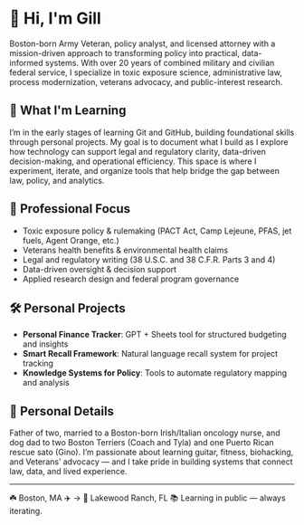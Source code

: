 # 👋 Hi, I'm Gill

Boston-born Army Veteran, policy analyst, and licensed attorney with a mission-driven approach to transforming policy into practical, data-informed systems. With over 20 years of combined military and civilian federal service, I specialize in toxic exposure science, administrative law, process modernization, veterans advocacy, and public-interest research.

## 🧠 What I'm Learning
I’m in the early stages of learning Git and GitHub, building foundational skills through personal projects. My goal is to document what I build as I explore how technology can support legal and regulatory clarity, data-driven decision-making, and operational efficiency. This space is where I experiment, iterate, and organize tools that help bridge the gap between law, policy, and analytics.

## 💼 Professional Focus
- Toxic exposure policy & rulemaking (PACT Act, Camp Lejeune, PFAS, jet fuels, Agent Orange, etc.)
- Veterans health benefits & environmental health claims
- Legal and regulatory writing (38 U.S.C. and 38 C.F.R. Parts 3 and 4)
- Data-driven oversight & decision support
- Applied research design and federal program governance

## 🛠️ Personal Projects
- **Personal Finance Tracker**: GPT + Sheets tool for structured budgeting and insights
- **Smart Recall Framework**: Natural language recall system for project tracking
- **Knowledge Systems for Policy**: Tools to automate regulatory mapping and analysis

## 🧬 Personal Details
Father of two, married to a Boston-born Irish/Italian oncology nurse, and dog dad to two Boston Terriers (Coach and Tyla) and one Puerto Rican rescue sato (Gino). I’m passionate about learning guitar, fitness, biohacking, and Veterans’ advocacy — and I take pride in building systems that connect law, data, and lived experience.

---

☘️ Boston, MA ✈️ → 🌴 Lakewood Ranch, FL
📚 Learning in public — always iterating.
